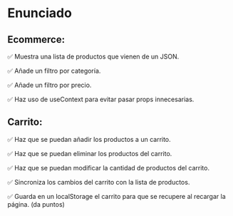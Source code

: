 # Enunciado

## Ecommerce:

✅ Muestra una lista de productos que vienen de un JSON.</br>

✅ Añade un filtro por categoría.</br>

✅ Añade un filtro por precio.</br>

✅ Haz uso de useContext para evitar pasar props innecesarias.</br>

## Carrito:

✅ Haz que se puedan añadir los productos a un carrito.</br>

✅ Haz que se puedan eliminar los productos del carrito.</br>

✅ Haz que se puedan modificar la cantidad de productos del carrito.</br>

✅ Sincroniza los cambios del carrito con la lista de productos.</br>

✅ Guarda en un localStorage el carrito para que se recupere al recargar la página. (da puntos)</br>
